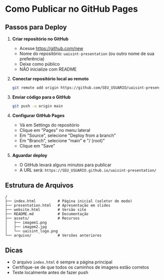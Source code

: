 # Como Publicar no GitHub Pages

## Passos para Deploy

1. **Criar repositório no GitHub**
   - Acesse https://github.com/new
   - Nome do repositório: `uaisint-presentation` (ou outro nome de sua preferência)
   - Deixe como público
   - NÃO inicialize com README

2. **Conectar repositório local ao remoto**
   ```bash
   git remote add origin https://github.com/SEU_USUARIO/uaisint-presentation.git
   ```

3. **Enviar código para o GitHub**
   ```bash
   git push -u origin main
   ```

4. **Configurar GitHub Pages**
   - Vá em Settings do repositório
   - Clique em "Pages" no menu lateral
   - Em "Source", selecione "Deploy from a branch"
   - Em "Branch", selecione "main" e "/ (root)"
   - Clique em "Save"

5. **Aguardar deploy**
   - O GitHub levará alguns minutos para publicar
   - A URL será: `https://SEU_USUARIO.github.io/uaisint-presentation/`

## Estrutura de Arquivos

```
/
├── index.html          # Página inicial (seletor de modo)
├── presentation.html   # Apresentação em slides
├── website.html        # Versão site
├── README.md           # Documentação
├── assets/             # Recursos
│   ├── imagem1.png
│   ├── imagem2.jpg
│   └── uaisint_logo.png
└── arquivo/            # Versões anteriores
```

## Dicas

- O arquivo `index.html` é sempre a página principal
- Certifique-se de que todos os caminhos de imagens estão corretos
- Teste localmente antes de fazer push